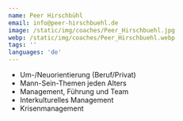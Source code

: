 ```yaml
---
name: Peer Hirschbühl
email: info@peer-hirschbuehl.de
image: /static/img/coaches/Peer_Hirschbuehl.jpg
webp: /static/img/coaches/Peer_Hirschbuehl.webp
tags: ''
languages: 'de'
---
```


<ul><li>Um-/Neuorientierung (Beruf/Privat)</li><li>Mann-Sein-Themen jeden Alters</li><li>Management, Führung und Team</li><li>Interkulturelles Management&nbsp;</li><li>Krisenmanagement</li></ul>